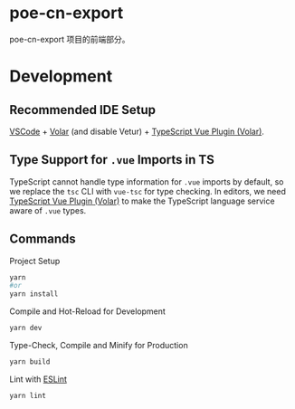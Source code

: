 # poe-cn-export

poe-cn-export 项目的前端部分。

# Development

## Recommended IDE Setup

[VSCode](https://code.visualstudio.com/) + [Volar](https://marketplace.visualstudio.com/items?itemName=Vue.volar) (and disable Vetur) + [TypeScript Vue Plugin (Volar)](https://marketplace.visualstudio.com/items?itemName=Vue.vscode-typescript-vue-plugin).

## Type Support for `.vue` Imports in TS

TypeScript cannot handle type information for `.vue` imports by default, so we replace the `tsc` CLI with `vue-tsc` for type checking. In editors, we need [TypeScript Vue Plugin (Volar)](https://marketplace.visualstudio.com/items?itemName=Vue.vscode-typescript-vue-plugin) to make the TypeScript language service aware of `.vue` types.

## Commands

Project Setup

```sh
yarn
#or
yarn install
```

Compile and Hot-Reload for Development

```sh
yarn dev
```

Type-Check, Compile and Minify for Production

```sh
yarn build
```

Lint with [ESLint](https://eslint.org/)

```sh
yarn lint
```
